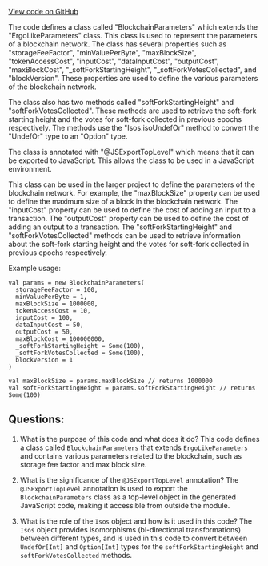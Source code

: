 [View code on GitHub](sigmastate-interpreterhttps://github.com/ScorexFoundation/sigmastate-interpreter/sdk/js/src/main/scala/org/ergoplatform/sdk/js/BlockchainParameters.scala)

The code defines a class called "BlockchainParameters" which extends the "ErgoLikeParameters" class. This class is used to represent the parameters of a blockchain network. The class has several properties such as "storageFeeFactor", "minValuePerByte", "maxBlockSize", "tokenAccessCost", "inputCost", "dataInputCost", "outputCost", "maxBlockCost", "_softForkStartingHeight", "_softForkVotesCollected", and "blockVersion". These properties are used to define the various parameters of the blockchain network.

The class also has two methods called "softForkStartingHeight" and "softForkVotesCollected". These methods are used to retrieve the soft-fork starting height and the votes for soft-fork collected in previous epochs respectively. The methods use the "Isos.isoUndefOr" method to convert the "UndefOr" type to an "Option" type.

The class is annotated with "@JSExportTopLevel" which means that it can be exported to JavaScript. This allows the class to be used in a JavaScript environment.

This class can be used in the larger project to define the parameters of the blockchain network. For example, the "maxBlockSize" property can be used to define the maximum size of a block in the blockchain network. The "inputCost" property can be used to define the cost of adding an input to a transaction. The "outputCost" property can be used to define the cost of adding an output to a transaction. The "softForkStartingHeight" and "softForkVotesCollected" methods can be used to retrieve information about the soft-fork starting height and the votes for soft-fork collected in previous epochs respectively.

Example usage:

```
val params = new BlockchainParameters(
  storageFeeFactor = 100,
  minValuePerByte = 1,
  maxBlockSize = 1000000,
  tokenAccessCost = 10,
  inputCost = 100,
  dataInputCost = 50,
  outputCost = 50,
  maxBlockCost = 100000000,
  _softForkStartingHeight = Some(100),
  _softForkVotesCollected = Some(100),
  blockVersion = 1
)

val maxBlockSize = params.maxBlockSize // returns 1000000
val softForkStartingHeight = params.softForkStartingHeight // returns Some(100)
```
## Questions: 
 1. What is the purpose of this code and what does it do?
   This code defines a class called `BlockchainParameters` that extends `ErgoLikeParameters` and contains various parameters related to the blockchain, such as storage fee factor and max block size.

2. What is the significance of the `@JSExportTopLevel` annotation?
   The `@JSExportTopLevel` annotation is used to export the `BlockchainParameters` class as a top-level object in the generated JavaScript code, making it accessible from outside the module.

3. What is the role of the `Isos` object and how is it used in this code?
   The `Isos` object provides isomorphisms (bi-directional transformations) between different types, and is used in this code to convert between `UndefOr[Int]` and `Option[Int]` types for the `softForkStartingHeight` and `softForkVotesCollected` methods.